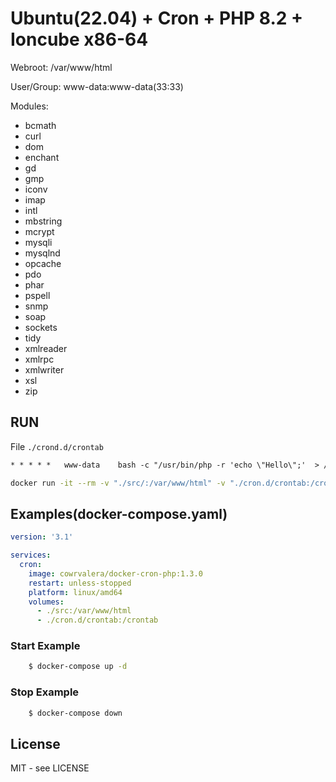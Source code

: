 # Ubuntu(22.04) + Cron + PHP 8.2 + Ioncube x86-64

Webroot: /var/www/html

User/Group: www-data:www-data(33:33)

Modules:
   - bcmath
   - curl
   - dom
   - enchant
   - gd
   - gmp
   - iconv
   - imap
   - intl
   - mbstring
   - mcrypt
   - mysqli
   - mysqlnd
   - opcache
   - pdo
   - phar
   - pspell
   - snmp
   - soap
   - sockets
   - tidy
   - xmlreader
   - xmlrpc
   - xmlwriter
   - xsl
   - zip

## RUN


File `./crond.d/crontab`
```txt
* * * * *	www-data	bash -c "/usr/bin/php -r 'echo \"Hello\";'  > /dev/stdout 2>/dev/stderr"
```


```sh
docker run -it --rm -v "./src/:/var/www/html" -v "./cron.d/crontab:/crontab" --platform linux/amd64 cowrvalera/docker-cron-php:1.3.0
```

## Examples(docker-compose.yaml)

```yaml
version: '3.1'

services:
  cron:
    image: cowrvalera/docker-cron-php:1.3.0
    restart: unless-stopped
    platform: linux/amd64
    volumes:
      - ./src:/var/www/html
      - ./cron.d/crontab:/crontab


```

### Start Example

```sh
	$ docker-compose up -d
```


### Stop Example

```sh
	$ docker-compose down
```

## License
MIT - see LICENSE
